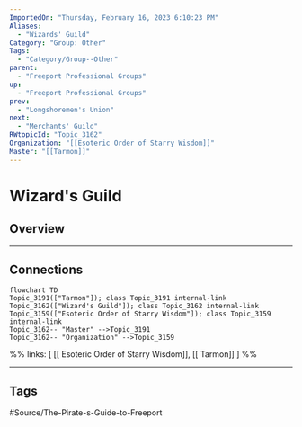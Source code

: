 ```yaml
---
ImportedOn: "Thursday, February 16, 2023 6:10:23 PM"
Aliases:
  - "Wizards' Guild"
Category: "Group: Other"
Tags:
  - "Category/Group--Other"
parent:
  - "Freeport Professional Groups"
up:
  - "Freeport Professional Groups"
prev:
  - "Longshoremen's Union"
next:
  - "Merchants' Guild"
RWtopicId: "Topic_3162"
Organization: "[[Esoteric Order of Starry Wisdom]]"
Master: "[[Tarmon]]"
---
```

# Wizard's Guild
## Overview
---
## Connections
```mermaid
flowchart TD
Topic_3191(["Tarmon"]); class Topic_3191 internal-link
Topic_3162(["Wizard's Guild"]); class Topic_3162 internal-link
Topic_3159(["Esoteric Order of Starry Wisdom"]); class Topic_3159 internal-link
Topic_3162-- "Master" -->Topic_3191
Topic_3162-- "Organization" -->Topic_3159
```
%%
links: [ [[ Esoteric Order of Starry Wisdom]], [[ Tarmon]] ]
%%


---
## Tags
#Source/The-Pirate-s-Guide-to-Freeport


